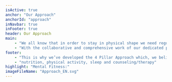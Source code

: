 ```yaml
---
isActive: true
anchor: "Our Approach"
anchorId: "approach"
inNavbar: true
inFooter: true
header: Our Approach
main:
    - "We all know that in order to stay in physical shape we need regular activity. If you want to optimize the results, you need to have good eating and sleeping habits. The brain is no different. Life is constantly throwing obstacles for which we need to assess and react, and if we’re not mentally fit, then we don’t give ourselves the best tools at hand."
    - "With the collaborative and comprehensive work of our dedicated professionals in the fields of nutrition, physical activity, sleep and counseling/therapy, we converge to one common goal: Efficiently improve and maintain the system that we define as your Mental Fitness."
footer:
    - "This is why we’ve developed the 4 Pillar Approach which, we believe, encompasses the major factors to help with your"
    - "nutrition, physical activity, sleep and counseling/therapy"
highlight: "Mental Fitness:"
imageFileName: "Approach_EN.svg"
---
```

